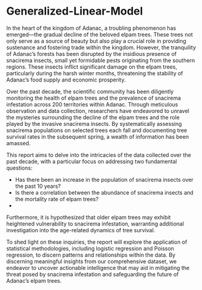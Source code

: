 # Generalized-Linear-Model

In the heart of the kingdom of Adanac, a troubling phenomenon has emerged—the gradual decline of the beloved elpam trees. These trees not only serve as a source of beauty but also play a crucial role in providing sustenance and fostering trade within the kingdom. However, the tranquility of Adanac’s forests has been disrupted by the insidious presence of snacirema insects, small yet formidable pests originating from the southern regions. These insects inflict significant damage on the elpam trees, particularly during the harsh winter months, threatening the stability of Adanac’s food supply and economic prosperity.

Over the past decade, the scientific community has been diligently monitoring the health of elpam trees and the prevalence of snacirema infestation across 200 territories within Adanac. Through meticulous observation and data collection, researchers have endeavored to unravel the mysteries surrounding the decline of the elpam trees and the role played by the invasive snacirema insects. By systematically assessing snacirema populations on selected trees each fall and documenting tree survival rates in the subsequent spring, a wealth of information has been amassed.

This report aims to delve into the intricacies of the data collected over the past decade, with a particular focus on addressing two fundamental questions:

- Has there been an increase in the population of snacirema insects over the past 10 years?
- Is there a correlation between the abundance of snacirema insects and the mortality rate of elpam trees?
- 
Furthermore, it is hypothesized that older elpam trees may exhibit heightened vulnerability to snacirema infestation, warranting additional investigation into the age-related dynamics of tree survival.

To shed light on these inquiries, the report will explore the application of statistical methodologies, including logistic regression and Poisson regression, to discern patterns and relationships within the data. By discerning meaningful insights from our comprehensive dataset, we endeavor to uncover actionable intelligence that may aid in mitigating the threat posed by snacirema infestation and safeguarding the future of Adanac’s elpam trees.
